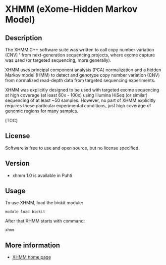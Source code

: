 # XHMM (eXome-Hidden Markov Model)

## Description

The XHMM C++ software suite was written to call copy number variation (CNV) '
from next-generation sequencing projects, where exome capture was used 
(or targeted sequencing, more generally).

XHMM uses principal component analysis (PCA) normalization and a hidden Markov model (HMM) 
to detect and genotype copy number variation (CNV) from normalized 
read-depth data from targeted sequencing experiments.

XHMM was explicitly designed to be used with targeted exome sequencing at 
high coverage (at least 60x - 100x) using Illumina HiSeq (or similar) sequencing 
of at least ~50 samples. However, no part of XHMM explicitly requires these 
particular experimental conditions, just high coverage of genomic regions
for many samples. 

[TOC]

## License

Software is free to use and open source, but no license specified.

## Version

*   xhmm 1.0 is available in Puhti

## Usage

To use XHMM, load the biokit module:

```text
module load biokit
```

After that XHMM starts with command:
```text
xhmm
```

## More information

*   [XHMM home page](https://statgen.bitbucket.io/xhmm/index.html)
